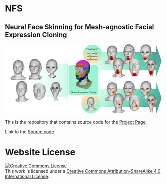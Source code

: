 # NFS
## Neural Face Skinning for Mesh-agnostic Facial Expression Cloning

<img src="static/images/teaser.png" alt="drawing"/> 

This is the repository that contains source code for the [Project Page](https://chacorp.github.io/nfs-page/).

Link to the [Source code](https://github.com/chacorp/NFS).

# Website License
<a rel="license" href="http://creativecommons.org/licenses/by-sa/4.0/"><img alt="Creative Commons License" style="border-width:0" src="https://i.creativecommons.org/l/by-sa/4.0/88x31.png" /></a><br />This work is licensed under a <a rel="license" href="http://creativecommons.org/licenses/by-sa/4.0/">Creative Commons Attribution-ShareAlike 4.0 International License</a>.
